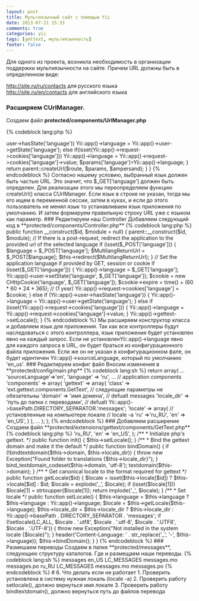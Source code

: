 ```yaml
---
layout: post
title: Мультиязычный сайт с помощью Yii
date: 2013-07-21 15:33
comments: true
categories: yii
tags: [gettext, мультиязычность]
footer: false
---
```


Для одного из проекта, возникла необходимость в организации поддержки мультиязычности на сайте. Причем URL должны быть в определенном виде:

http://site.ru/ru/contacts для русского языка    
http://site.ru/en/contacts для английского языка 

<!-- more -->

### Расширяем CUrlManager.

Создаем файл **protected/components/UrlManager.php**

{% codeblock lang:php %}
<?php

class UrlManager extends CUrlManager {

    public function createUrl($route,$params=array(),$ampersand='&')
    {
        if (!isset($params['language'])) {
            if (Yii::app()->user->hasState('language'))
                Yii::app()->language = Yii::app()->user->getState('language');
            else if(isset(Yii::app()->request->cookies['language']))
                Yii::app()->language = Yii::app()->request->cookies['language']->value;
            $params['language']=Yii::app()->language;
        }
        return parent::createUrl($route, $params, $ampersand);
    }

}
{% endcodeblock %}

Согласно нашему условию, выбранный язык должен быть частью URL. Это значит, что $_GET['language'] должен быть определен. Для реализации этого мы переопределяем функцию createUrl() класса CUrlManager. Если язык в строке не указан, тогда мы его ищем в переменной сессии, затем в куках, и если до этого пользователь не менял язык то устанавливаем язык приложения по умолчанию. И затем формируем правильную строку URL уже с языком как параметр. 

### Редактируем наш Controller

Добавляем следующий код в **protected/components/Controller.php**

{% codeblock lang:php %}
public function __construct($id, $module = null) {
    parent::__construct($id, $module);

    // If there is a post-request, redirect the application to the provided url of the selected language
    if (isset($_POST['language'])) {
        $language = $_POST['language'];
        $MultilangReturnUrl = $_POST[$language];
        $this->redirect($MultilangReturnUrl);
    }

    // Set the application language if provided by GET, session or cookie
    if (isset($_GET['language'])) {
        Yii::app()->language = $_GET['language'];
        Yii::app()->user->setState('language', $_GET['language']);
        $cookie = new CHttpCookie('language', $_GET['language']);
        $cookie->expire = time() + (60 * 60 * 24 * 365); // (1 year)
        Yii::app()->request->cookies['language'] = $cookie;
    } else if (Yii::app()->user->hasState('language')) {
        Yii::app()->language = Yii::app()->user->getState('language');
    } else if (isset(Yii::app()->request->cookies['language'])) {
        Yii::app()->language = Yii::app()->request->cookies['language']->value;
    }

    Yii::app()->gettext->setLocale();
}
{% endcodeblock %}

Мы расширяем конструктор класса и добавляем язык для приложения. Так как все контроллеры будут наследоваться с этого контроллера, язык приложения будет установлен явно на каждый запрос.
Если не установленYii::app()->language явно для каждого запроса в URL, он будет браться из конфигурационного файла приложения. Если же он не указан в конфигурационном фале, он будет идентичен Yii::app()->sourceLanguage, который по умолчанию 'en_us'. 

### Редактируем конфиг файл

Вносим изменения в **protected/config/main.php**

{% codeblock lang:sh %}
return array(
    ...
    'sourceLanguage'=>'en',
    'language' => 'ru',
    ...
    
    // application components
    'components' => array(
        'gettext' => array(
            'class' => 'ext.gettext.components.GetText',
            
            // следующие параметры не обезательны
            'domain' => 'имя домена', // defualt messages
            'locale_dir' => 'путь до папки с переводами', // defualt Yii::app()->basePath.DIRECTORY_SEPARATOR.'messages';
            'locale' => array(
                // установленные на компьютере локале
                // locale -a
                'ru' =>'ru_RU',
                'en' => 'en_US',
             ) 
        ),        
        ...
    );
);
{% endcodeblock %}

### Добавляем расширение

Создаем файл **protected/extensions/gettext/components/GetText.php**

{% codeblock lang:php %}
<?php

class GetText extends CApplicationComponent
{
    /**
     * @var GetText domain.
     */
    public $domain = 'messages';

    /**
     * @var Language in yii.
     */
    public $language;

    /**
     * @var Directory containing gettext messages.
     */
    public $locale_dir;

    /**
     * @var array locale (locale -a)
     */
    public $locale = array(
        'ru' => 'ru_RU',
        'en' => 'en_US',
    );

    /**
     * Initialize php's gettext.
     */
    public function init()
    {
        $this->setLocale();
    }

    /**
     * Bind the gettext domain and make it the default
     */
    public function bindDomain()
    {
        if (!bindtextdomain($this->domain, $this->locale_dir)) {
            throw new Exception("Found folder to translations {$this->locale_dir}");
        }
        bind_textdomain_codeset($this->domain, 'utf-8');
        textdomain($this->domain);
    }

    /**
     * Get canonical locale to the format required for gettext
     */
    public function getLocale($id)
    {
        $locale = isset($this->locale[$id]) ? $this->locale[$id] : $id;
        $locale = explode('_', $locale);
        if (isset($locale[1])) $locale[1] = strtoupper($locale[1]);
        return implode('_', $locale);
    }

    /**
     * Set locale
     */
    public function setLocale()
    {
        $this->language = $this->language ? $this->language : Yii::app()->language;
        $locale = $this->getLocale($this->language);

        $this->locale_dir = $this->locale_dir ? $this->locale_dir : Yii::app()->basePath . DIRECTORY_SEPARATOR . 'messages';

        if (!setlocale(LC_ALL, $locale . '.utf8', $locale . '.utf-8', $locale . '.UTF8', $locale . '.UTF-8')) {
            throw new Exception("Not installed in the system locale {$locale}");
        }

        header('Content-Language: ' . str_replace('_', '-', $this->language));
        $this->bindDomain();
    }

}
{% endcodeblock %}

### Размешаем переводы

Создаем в папке **protected/messages**, следующию структуру каталогов. Где и размещаем наши переводы.

{% codeblock lang:sh %}
messages
        en_US
             LC_MESSAGES
                      messages.mo
                      messages.po  
        ru_RU
             LC_MESSAGES
                      messages.mo
                      messages.po  
{% endcodeblock %}

# 6. Что делать если не работает

1. Проверить установлена в систему нужная локаль (locale -a)
2. Проверить работу setlocale(), должно вернуться имя локале
3. Проверить работу bindtextdomain(), должно вернуться путь до файлов перевода
